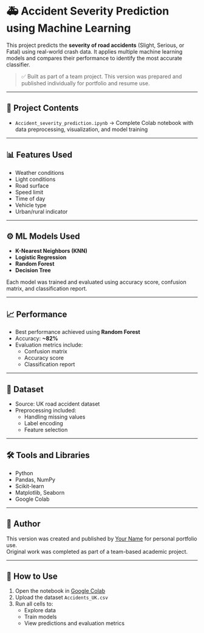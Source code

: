 # 🚑 Accident Severity Prediction using Machine Learning

This project predicts the **severity of road accidents** (Slight, Serious, or Fatal) using real-world crash data. It applies multiple machine learning models and compares their performance to identify the most accurate classifier.

> ✅ Built as part of a team project. This version was prepared and published individually for portfolio and resume use.

---

## 📂 Project Contents

- `Accident_severity_prediction.ipynb` → Complete Colab notebook with data preprocessing, visualization, and model training

---

## 📊 Features Used

- Weather conditions  
- Light conditions  
- Road surface  
- Speed limit  
- Time of day  
- Vehicle type  
- Urban/rural indicator  

---

## ⚙️ ML Models Used

- **K-Nearest Neighbors (KNN)**
- **Logistic Regression**
- **Random Forest**
- **Decision Tree**

Each model was trained and evaluated using accuracy score, confusion matrix, and classification report.

---

## 📈 Performance

- Best performance achieved using **Random Forest**
- Accuracy: **~82%**
- Evaluation metrics include:
  - Confusion matrix
  - Accuracy score
  - Classification report

---

## 🧠 Dataset

- Source: UK road accident dataset  
- Preprocessing included:
  - Handling missing values
  - Label encoding
  - Feature selection

---

## 🛠 Tools and Libraries

- Python
- Pandas, NumPy
- Scikit-learn
- Matplotlib, Seaborn
- Google Colab

---

## 👤 Author

This version was created and published by [Your Name](https://github.com/yourusername) for personal portfolio use.  
Original work was completed as part of a team-based academic project.

---

## 📌 How to Use

1. Open the notebook in [Google Colab](https://colab.research.google.com)
2. Upload the dataset `Accidents_UK.csv`
3. Run all cells to:
   - Explore data
   - Train models
   - View predictions and evaluation metrics
